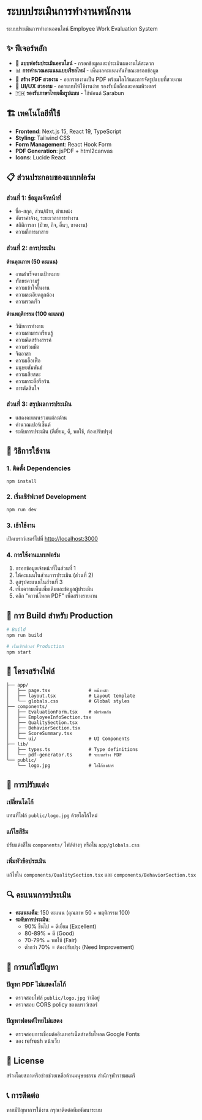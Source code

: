 # ระบบประเมินการทำงานพนักงาน

ระบบประเมินการทำงานออนไลน์ Employee Work Evaluation System

## ✨ ฟีเจอร์หลัก

- 📝 **แบบฟอร์มประเมินออนไลน์** - กรอกข้อมูลและประเมินผลงานได้สะดวก
- 📊 **การคำนวณคะแนนแบบเรียลไทม์** - เห็นผลคะแนนทันทีขณะกรอกข้อมูล
- 📄 **สร้าง PDF สวยงาม** - ออกรายงานเป็น PDF พร้อมโลโก้และการจัดรูปแบบที่สวยงาม
- 🎨 **UI/UX สวยงาม** - ออกแบบให้ใช้งานง่าย รองรับมือถือและคอมพิวเตอร์
- 🇹🇭 **รองรับภาษาไทยเต็มรูปแบบ** - ใช้ฟอนต์ Sarabun

## 🏗️ เทคโนโลยีที่ใช้

- **Frontend**: Next.js 15, React 19, TypeScript
- **Styling**: Tailwind CSS
- **Form Management**: React Hook Form
- **PDF Generation**: jsPDF + html2canvas
- **Icons**: Lucide React

## 📋 ส่วนประกอบของแบบฟอร์ม

### ส่วนที่ 1: ข้อมูลเจ้าหน้าที่
- ชื่อ-สกุล, ส่วน/ฝ่าย, ตำแหน่ง
- อัตราค่าจ้าง, ระยะเวลาการทำงาน
- สถิติการลา (ป่วย, กิจ, อื่นๆ, ขาดงาน)
- ความถี่การมาสาย

### ส่วนที่ 2: การประเมิน
**ด้านคุณภาพ (50 คะแนน)**
- งานสำเร็จตามเป้าหมาย
- ทักษะความรู้
- ความเข้าใจในงาน
- ความละเอียดถูกต้อง
- ความรวดเร็ว

**ด้านพฤติกรรม (100 คะแนน)**
- วินัยการทำงาน
- ความสามารถเรียนรู้
- ความคิดสร้างสรรค์
- ความร่วมมือ
- จิตอาสา
- ความเอื้อเฟื้อ
- มนุษยสัมพันธ์
- ความเสียสละ
- ความกระตือรือร้น
- การตัดสินใจ

### ส่วนที่ 3: สรุปผลการประเมิน
- แสดงคะแนนรวมแต่ละด้าน
- คำนวณเปอร์เซ็นต์
- ระดับการประเมิน (ดีเยี่ยม, ดี, พอใช้, ต้องปรับปรุง)

## 🚀 วิธีการใช้งาน

### 1. ติดตั้ง Dependencies
```bash
npm install
```

### 2. เริ่มเซิร์ฟเวอร์ Development
```bash
npm run dev
```

### 3. เข้าใช้งาน
เปิดเบราว์เซอร์ไปที่ [http://localhost:3000](http://localhost:3000)

### 4. การใช้งานแบบฟอร์ม
1. กรอกข้อมูลเจ้าหน้าที่ในส่วนที่ 1
2. ให้คะแนนในส่วนการประเมิน (ส่วนที่ 2)
3. ดูสรุปคะแนนในส่วนที่ 3
4. เพิ่มความเห็นเพิ่มเติมและข้อมูลผู้ประเมิน
5. คลิก "ดาวน์โหลด PDF" เพื่อสร้างรายงาน

## 🔧 การ Build สำหรับ Production

```bash
# Build
npm run build

# เริ่มเซิร์ฟเวอร์ Production
npm start
```

## 📁 โครงสร้างไฟล์

```
├── app/
│   ├── page.tsx              # หน้าหลัก
│   ├── layout.tsx            # Layout template
│   └── globals.css           # Global styles
├── components/
│   ├── EvaluationForm.tsx    # ฟอร์มหลัก
│   ├── EmployeeInfoSection.tsx
│   ├── QualitySection.tsx
│   ├── BehaviorSection.tsx
│   ├── ScoreSummary.tsx
│   └── ui/                   # UI Components
├── lib/
│   ├── types.ts              # Type definitions
│   └── pdf-generator.ts      # ระบบสร้าง PDF
└── public/
    └── logo.jpg              # โลโก้องค์กร
```

## 🎨 การปรับแต่ง

### เปลี่ยนโลโก้
แทนที่ไฟล์ `public/logo.jpg` ด้วยโลโก้ใหม่

### แก้ไขสีธีม
ปรับแต่งสีใน `components/` ไฟล์ต่างๆ หรือใน `app/globals.css`

### เพิ่มหัวข้อประเมิน
แก้ไขใน `components/QualitySection.tsx` และ `components/BehaviorSection.tsx`

## 🔍 คะแนนการประเมิน

- **คะแนนเต็ม**: 150 คะแนน (คุณภาพ 50 + พฤติกรรม 100)
- **ระดับการประเมิน**:
  - 90% ขึ้นไป = ดีเยี่ยม (Excellent)
  - 80-89% = ดี (Good)  
  - 70-79% = พอใช้ (Fair)
  - ต่ำกว่า 70% = ต้องปรับปรุง (Need Improvement)

## 🐛 การแก้ไขปัญหา

### ปัญหา PDF ไม่แสดงโลโก้
- ตรวจสอบไฟล์ `public/logo.jpg` ว่ามีอยู่
- ตรวจสอบ CORS policy ของเบราว์เซอร์

### ปัญหาฟอนต์ไทยไม่แสดง
- ตรวจสอบการเชื่อมต่ออินเทอร์เน็ตสำหรับโหลด Google Fonts
- ลอง refresh หน้าเว็บ

## 📝 License

สร้างโดยสภาเครือข่ายช่วยเหลือด้านมนุษยธรรม สำนักจุฬาราชมนตรี

## 📞 การติดต่อ

หากมีปัญหาการใช้งาน กรุณาติดต่อทีมพัฒนาระบบ
